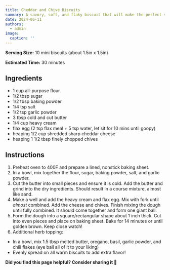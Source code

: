 ```yaml
---
title: Cheddar and Chive Biscuits
summary: A savory, soft, and flaky biscuit that will make the perfect snack or side.
date: 2024-06-11
authors:
  - admin
image:
  caption: ''
---
```


**Serving Size:** 10 mini biscuits (about 1.5in x 1.5in)

**Estimated Time:** 30 minutes

## Ingredients

* 1 cup all-purpose flour
* 1/2 tbsp sugar
* 1/2 tbsp baking powder
* 1/4 tsp salt
* 1/2 tsp garlic powder
* 3 tbsp cold and cut butter
* 1/4 cup heavy cream
* flax egg (2 tsp flax meal + 5 tsp water, let sit for 10 mins until goopy)
* heaping 1/2 cup shredded sharp cheddar cheese
* heaping 1 1/2 tbsp finely chopped chives

## Instructions

1. Preheat oven to 400F and prepare a lined, nonstick baking sheet. 
2. In a bowl, mix together the flour, sugar, baking powder, salt, and garlic powder. 
3. Cut the butter into small pieces and ensure it is cold. Add the butter and grind into the dry ingredients. Should result in a course mixture, almost like sand.  
4. Make a well and add the heavy cream and flax egg. Mix with fork until *almost* combined. Add the cheese and chives. Finish mixing the dough until fully combined. It should come together and form one giant ball. 
5. Form the dough into a square/rectangular shape about 1 inch thick. Cut into even pieces and place on baking sheet. Bake for 14 minutes or until golden brown. Keep close watch!
6. Additional herb topping:
  + In a bowl, mix 1.5 tbsp melted butter, oregano, basil, garlic powder, and chili flakes (eye ball all of it to your liking)
  + Evenly spread on all warm biscuits to add extra flavor!
  


**Did you find this page helpful? Consider sharing it 🙌**
